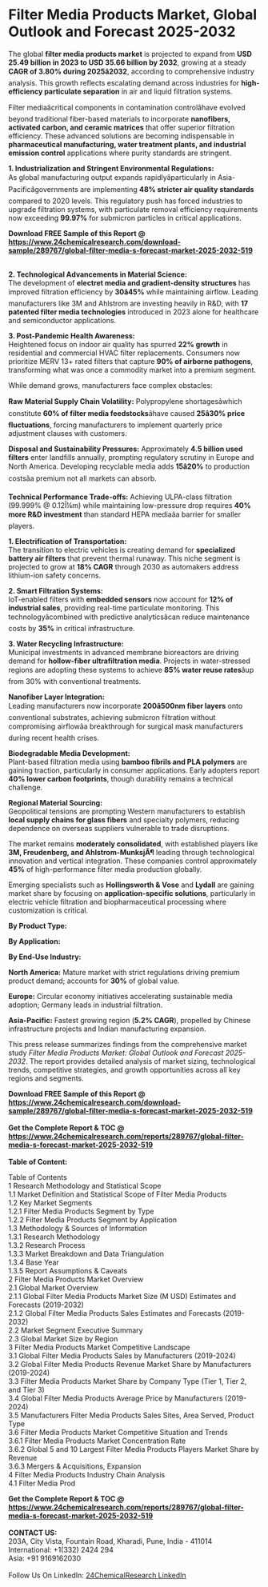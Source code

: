 <h1>Filter Media Products Market, Global Outlook and Forecast 2025-2032</h1><p>The global <strong>filter media products market</strong> is projected to expand from <strong>USD 25.49 billion in 2023 to USD 35.66 billion by 2032</strong>, growing at a steady <strong>CAGR of 3.80% during 2025â2032</strong>, according to comprehensive industry analysis. This growth reflects escalating demand across industries for <strong>high-efficiency particulate separation</strong> in air and liquid filtration systems.</p><p>Filter mediaâcritical components in contamination controlâhave evolved beyond traditional fiber-based materials to incorporate <strong>nanofibers, activated carbon, and ceramic matrices</strong> that offer superior filtration efficiency. These advanced solutions are becoming indispensable in <strong>pharmaceutical manufacturing, water treatment plants, and industrial emission control</strong> applications where purity standards are stringent.</p><p><strong>1. Industrialization and Stringent Environmental Regulations:</strong><br>
As global manufacturing output expands rapidlyâparticularly in Asia-Pacificâgovernments are implementing <strong>48% stricter air quality standards</strong> compared to 2020 levels. This regulatory push has forced industries to upgrade filtration systems, with particulate removal efficiency requirements now exceeding <strong>99.97%</strong> for submicron particles in critical applications.</p><div><b>Download FREE Sample of this Report @ 
            <a href="https://www.24chemicalresearch.com/download-sample/289767/global-filter-media-s-forecast-market-2025-2032-519">
            https://www.24chemicalresearch.com/download-sample/289767/global-filter-media-s-forecast-market-2025-2032-519</a></b></div><br><p><strong>2. Technological Advancements in Material Science:</strong><br>
The development of <strong>electret media and gradient-density structures</strong> has improved filtration efficiency by <strong>30â45%</strong> while maintaining airflow. Leading manufacturers like 3M and Ahlstrom are investing heavily in R&amp;D, with <strong>17 patented filter media technologies</strong> introduced in 2023 alone for healthcare and semiconductor applications.</p><p><strong>3. Post-Pandemic Health Awareness:</strong><br>
Heightened focus on indoor air quality has spurred <strong>22% growth</strong> in residential and commercial HVAC filter replacements. Consumers now prioritize MERV 13+ rated filters that capture <strong>90% of airborne pathogens</strong>, transforming what was once a commodity market into a premium segment.</p><p>While demand grows, manufacturers face complex obstacles:</p><p><strong>Raw Material Supply Chain Volatility:</strong> Polypropylene shortagesâwhich constitute <strong>60% of filter media feedstocks</strong>âhave caused <strong>25â30% price fluctuations</strong>, forcing manufacturers to implement quarterly price adjustment clauses with customers.</p><p><strong>Disposal and Sustainability Pressures:</strong> Approximately <strong>4.5 billion used filters</strong> enter landfills annually, prompting regulatory scrutiny in Europe and North America. Developing recyclable media adds <strong>15â20%</strong> to production costsâa premium not all markets can absorb.</p><p><strong>Technical Performance Trade-offs:</strong> Achieving ULPA-class filtration (99.999% @ 0.12Î¼m) while maintaining low-pressure drop requires <strong>40% more R&amp;D investment</strong> than standard HEPA mediaâa barrier for smaller players.</p><p><strong>1. Electrification of Transportation:</strong><br>
The transition to electric vehicles is creating demand for <strong>specialized battery air filters</strong> that prevent thermal runaway. This niche segment is projected to grow at <strong>18% CAGR</strong> through 2030 as automakers address lithium-ion safety concerns.</p><p><strong>2. Smart Filtration Systems:</strong><br>
IoT-enabled filters with <strong>embedded sensors</strong> now account for <strong>12% of industrial sales</strong>, providing real-time particulate monitoring. This technologyâcombined with predictive analyticsâcan reduce maintenance costs by <strong>35%</strong> in critical infrastructure.</p><p><strong>3. Water Recycling Infrastructure:</strong><br>
Municipal investments in advanced membrane bioreactors are driving demand for <strong>hollow-fiber ultrafiltration media</strong>. Projects in water-stressed regions are adopting these systems to achieve <strong>85% water reuse rates</strong>âup from 30% with conventional treatments.</p><p><strong>Nanofiber Layer Integration:</strong><br>
	Leading manufacturers now incorporate <strong>200â500nm fiber layers</strong> onto conventional substrates, achieving submicron filtration without compromising airflowâa breakthrough for surgical mask manufacturers during recent health crises.</p><p><strong>Biodegradable Media Development:</strong><br>
	Plant-based filtration media using <strong>bamboo fibrils and PLA polymers</strong> are gaining traction, particularly in consumer applications. Early adopters report <strong>40% lower carbon footprints</strong>, though durability remains a technical challenge.</p><p><strong>Regional Material Sourcing:</strong><br>
	Geopolitical tensions are prompting Western manufacturers to establish <strong>local supply chains for glass fibers</strong> and specialty polymers, reducing dependence on overseas suppliers vulnerable to trade disruptions.</p><p>The market remains <strong>moderately consolidated</strong>, with established players like <strong>3M, Freudenberg, and Ahlstrom-MunksjÃ¶</strong> leading through technological innovation and vertical integration. These companies control approximately <strong>45%</strong> of high-performance filter media production globally.</p><p>Emerging specialists such as <strong>Hollingsworth &amp; Vose</strong> and <strong>Lydall</strong> are gaining market share by focusing on <strong>application-specific solutions</strong>, particularly in electric vehicle filtration and biopharmaceutical processing where customization is critical.</p><p><strong>By Product Type:</strong></p><p><strong>By Application:</strong></p><p><strong>By End-Use Industry:</strong></p><p><strong>North America:</strong> Mature market with strict regulations driving premium product demand; accounts for <strong>30%</strong> of global value.</p><p><strong>Europe:</strong> Circular economy initiatives accelerating sustainable media adoption; Germany leads in industrial filtration.</p><p><strong>Asia-Pacific:</strong> Fastest growing region (<strong>5.2% CAGR</strong>), propelled by Chinese infrastructure projects and Indian manufacturing expansion.</p><p>This press release summarizes findings from the comprehensive market study <em>Filter Media Products Market: Global Outlook and Forecast 2025-2032</em>. The report provides detailed analysis of market sizing, technological trends, competitive strategies, and growth opportunities across all key regions and segments.</p><div><b>Download FREE Sample of this Report @ 
            <a href="https://www.24chemicalresearch.com/download-sample/289767/global-filter-media-s-forecast-market-2025-2032-519">
            https://www.24chemicalresearch.com/download-sample/289767/global-filter-media-s-forecast-market-2025-2032-519</a></b></div><br><div><b>Get the Complete Report & TOC @ 
            <a href="https://www.24chemicalresearch.com/reports/289767/global-filter-media-s-forecast-market-2025-2032-519">
            https://www.24chemicalresearch.com/reports/289767/global-filter-media-s-forecast-market-2025-2032-519</a></b></div><br>
            <b>Table of Content:</b><p>Table of Contents<br />
1 Research Methodology and Statistical Scope<br />
1.1 Market Definition and Statistical Scope of Filter Media Products<br />
1.2 Key Market Segments<br />
1.2.1 Filter Media Products Segment by Type<br />
1.2.2 Filter Media Products Segment by Application<br />
1.3 Methodology & Sources of Information<br />
1.3.1 Research Methodology<br />
1.3.2 Research Process<br />
1.3.3 Market Breakdown and Data Triangulation<br />
1.3.4 Base Year<br />
1.3.5 Report Assumptions & Caveats<br />
2 Filter Media Products Market Overview<br />
2.1 Global Market Overview<br />
2.1.1 Global Filter Media Products Market Size (M USD) Estimates and Forecasts (2019-2032)<br />
2.1.2 Global Filter Media Products Sales Estimates and Forecasts (2019-2032)<br />
2.2 Market Segment Executive Summary<br />
2.3 Global Market Size by Region<br />
3 Filter Media Products Market Competitive Landscape<br />
3.1 Global Filter Media Products Sales by Manufacturers (2019-2024)<br />
3.2 Global Filter Media Products Revenue Market Share by Manufacturers (2019-2024)<br />
3.3 Filter Media Products Market Share by Company Type (Tier 1, Tier 2, and Tier 3)<br />
3.4 Global Filter Media Products Average Price by Manufacturers (2019-2024)<br />
3.5 Manufacturers Filter Media Products Sales Sites, Area Served, Product Type<br />
3.6 Filter Media Products Market Competitive Situation and Trends<br />
3.6.1 Filter Media Products Market Concentration Rate<br />
3.6.2 Global 5 and 10 Largest Filter Media Products Players Market Share by Revenue<br />
3.6.3 Mergers & Acquisitions, Expansion<br />
4 Filter Media Products Industry Chain Analysis<br />
4.1 Filter Media Prod</p><div><b>Get the Complete Report & TOC @ 
            <a href="https://www.24chemicalresearch.com/reports/289767/global-filter-media-s-forecast-market-2025-2032-519">
            https://www.24chemicalresearch.com/reports/289767/global-filter-media-s-forecast-market-2025-2032-519</a></b></div><br><b>CONTACT US:</b><br>
            203A, City Vista, Fountain Road, Kharadi, Pune, India - 411014<br>
            International: +1(332) 2424 294<br>
            Asia: +91 9169162030 <br><br>
            Follow Us On LinkedIn: <a href="https://www.linkedin.com/company/24chemicalresearch/">24ChemicalResearch LinkedIn</a>